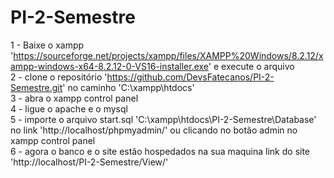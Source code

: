 # PI-2-Semestre
1 - Baixe o xampp 'https://sourceforge.net/projects/xampp/files/XAMPP%20Windows/8.2.12/xampp-windows-x64-8.2.12-0-VS16-installer.exe' e execute o arquivo	  
2 - clone o repositório 'https://github.com/DevsFatecanos/PI-2-Semestre.git' no caminho 'C:\xampp\htdocs'	
3 - abra o xampp control panel	 
4 - ligue o apache e o mysql	
5 - importe o arquivo start.sql 'C:\xampp\htdocs\PI-2-Semestre\Database\' no link 'http://localhost/phpmyadmin/' ou clicando no botão admin no xampp control panel	
6 - agora o banco e o site estão hospedados na sua maquina link do site 'http://localhost/PI-2-Semestre/View/'	
